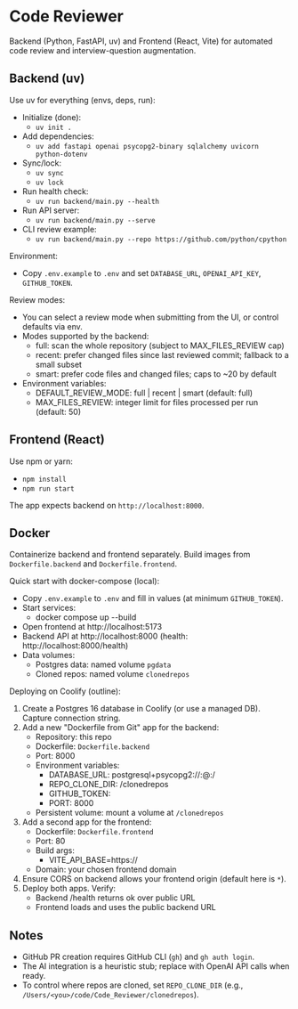# Code Reviewer

Backend (Python, FastAPI, uv) and Frontend (React, Vite) for automated code review and interview-question augmentation.

## Backend (uv)

Use uv for everything (envs, deps, run):

- Initialize (done):
	- `uv init .`
- Add dependencies:
	- `uv add fastapi openai psycopg2-binary sqlalchemy uvicorn python-dotenv`
- Sync/lock:
	- `uv sync`
	- `uv lock`
- Run health check:
	- `uv run backend/main.py --health`
- Run API server:
	- `uv run backend/main.py --serve`
- CLI review example:
	- `uv run backend/main.py --repo https://github.com/python/cpython`

Environment:

- Copy `.env.example` to `.env` and set `DATABASE_URL`, `OPENAI_API_KEY`, `GITHUB_TOKEN`.

Review modes:

- You can select a review mode when submitting from the UI, or control defaults via env.
- Modes supported by the backend:
	- full: scan the whole repository (subject to MAX_FILES_REVIEW cap)
	- recent: prefer changed files since last reviewed commit; fallback to a small subset
	- smart: prefer code files and changed files; caps to ~20 by default
- Environment variables:
	- DEFAULT_REVIEW_MODE: full | recent | smart (default: full)
	- MAX_FILES_REVIEW: integer limit for files processed per run (default: 50)

## Frontend (React)

Use npm or yarn:

- `npm install`
- `npm run start`

The app expects backend on `http://localhost:8000`.

## Docker

Containerize backend and frontend separately. Build images from `Dockerfile.backend` and `Dockerfile.frontend`.

Quick start with docker-compose (local):

- Copy `.env.example` to `.env` and fill in values (at minimum `GITHUB_TOKEN`).
- Start services:
	- docker compose up --build
- Open frontend at http://localhost:5173
- Backend API at http://localhost:8000 (health: http://localhost:8000/health)
- Data volumes:
	- Postgres data: named volume `pgdata`
	- Cloned repos: named volume `clonedrepos`

Deploying on Coolify (outline):

1) Create a Postgres 16 database in Coolify (or use a managed DB). Capture connection string.
2) Add a new "Dockerfile from Git" app for the backend:
	 - Repository: this repo
	 - Dockerfile: `Dockerfile.backend`
	 - Port: 8000
	 - Environment variables:
		 - DATABASE_URL: postgresql+psycopg2://<user>:<pass>@<host>:<port>/<db>
		 - REPO_CLONE_DIR: /clonedrepos
		 - GITHUB_TOKEN: <your token>
		 - PORT: 8000
	 - Persistent volume: mount a volume at `/clonedrepos`
3) Add a second app for the frontend:
	 - Dockerfile: `Dockerfile.frontend`
	 - Port: 80
	 - Build args:
		 - VITE_API_BASE=https://<your-backend-domain>
	 - Domain: your chosen frontend domain
4) Ensure CORS on backend allows your frontend origin (default here is `*`).
5) Deploy both apps. Verify:
	 - Backend /health returns ok over public URL
	 - Frontend loads and uses the public backend URL

## Notes

- GitHub PR creation requires GitHub CLI (`gh`) and `gh auth login`.
- The AI integration is a heuristic stub; replace with OpenAI API calls when ready.
- To control where repos are cloned, set `REPO_CLONE_DIR` (e.g., `/Users/<you>/code/Code_Reviewer/clonedrepos`).

